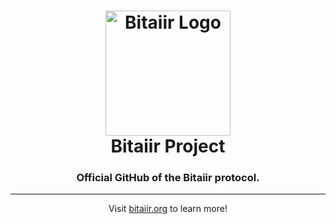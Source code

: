 <h1 align="center">
<img src="https://i.imgur.com/9wAugAO.png" alt="Bitaiir Logo" width="200"/>
<br/>
Bitaiir Project
</h1>

<div align="center">
<h3>
Official GitHub of the Bitaiir protocol.
</h3>

----

Visit [bitaiir.org](https://bitaiir.org) to learn more!


<!--

**Here are some ideas to get you started:**

🙋‍♀️ A short introduction - what is your organization all about?
🌈 Contribution guidelines - how can the community get involved?
👩‍💻 Useful resources - where can the community find your docs? Is there anything else the community should know?
🍿 Fun facts - what does your team eat for breakfast?
🧙 Remember, you can do mighty things with the power of [Markdown](https://docs.github.com/github/writing-on-github/getting-started-with-writing-and-formatting-on-github/basic-writing-and-formatting-syntax)
-->
